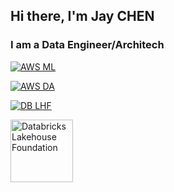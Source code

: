 ## Hi there, I'm Jay CHEN

### I am a Data Engineer/Architech

[![AWS ML](https://images.credly.com/size/110x110/images/778bde6c-ad1c-4312-ac33-2fa40d50a147/image.png)](https://www.credly.com/badges/23d277b7-3102-4e47-aa17-29fff7b5eee3/public_url)


[![AWS DA](https://images.credly.com/size/110x110/images/6430efe4-0ac0-4df6-8f1b-9559d8fcdf27/image.png)](https://www.credly.com/badges/6fe542ba-3889-4fd8-9ab8-c7e277bf85aa/public_url)


[![DB LHF](https://api.accredible.com/v1/frontend/credential_website_embed_image/badge/65940160)](https://api.accredible.com/v1/frontend/credential_website_embed_image/certificate/65940160)

<a href="https://credentials.databricks.com/eeef1b6c-a186-41cf-92a2-c4fa2d688c51#gs.n4479n"><img align="left" alt="Databricks Lakehouse Foundation" width="100px" height="100px" src="https://api.accredible.com/v1/frontend/credential_website_embed_image/badge/65940160">
